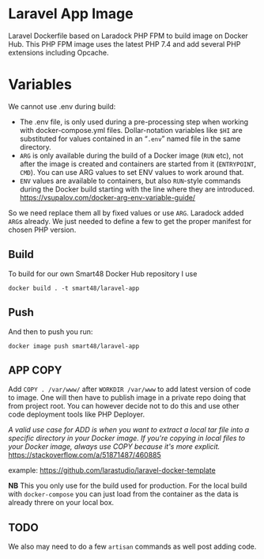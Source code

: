 # Laravel App Image

Laravel Dockerfile based on Laradock PHP FPM to build image on Docker Hub. This PHP FPM image uses the latest PHP 7.4 and add several PHP extensions including Opcache.

# Variables

We cannot use .env during build:

- The .env file, is only used during a pre-processing step when working with docker-compose.yml files. Dollar-notation variables like `$HI` are substituted for values contained in an “`.env`” named file in the same directory.
- `ARG` is only available during the build of a Docker image (`RUN` etc), not after the image is created and containers are started from it (`ENTRYPOINT`, `CMD`). You can use ARG values to set ENV values to work around that.
- `ENV` values are available to containers, but also `RUN`-style commands during the Docker build starting with the line where they are introduced.
https://vsupalov.com/docker-arg-env-variable-guide/

So we need replace them all by fixed values or use `ARG`. Laradock added `ARG`s already. We just needed to define a few to get the proper manifest for chosen PHP version.

## Build

To build for our own Smart48 Docker Hub repository I use
```
docker build . -t smart48/laravel-app
```

## Push

And then to push you run:

```
docker image push smart48/laravel-app
```

## APP COPY

Add `COPY . /var/www/` after `WORKDIR /var/www` to add latest version of code to image. One will then have to publish image in a private repo doing that from project root. You can however decide not to do this and use other code deployment tools like PHP Deployer.

_A valid use case for ADD is when you want to extract a local tar file into a specific directory in your Docker image. If you're copying in local files to your Docker image, always use COPY because it's more explicit._
https://stackoverflow.com/a/51871487/460885

example: https://github.com/larastudio/laravel-docker-template

**NB** This you only use for the build used for production. For the local build with `docker-compose` you can just load from the container as the data is already threre on your local box.

## TODO

We also may need to do a few `artisan` commands as well post adding code.